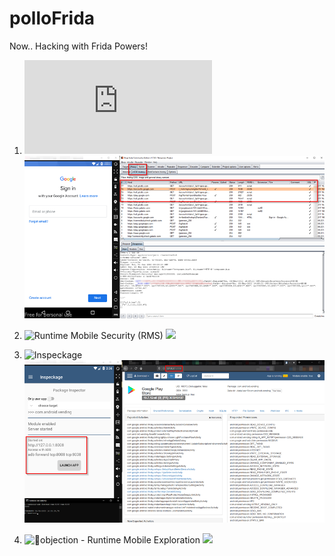 # polloFrida
Now.. Hacking with Frida Powers!


1. ![PREPARACION DEL LABORATORIO](https://github.com/pollonegro/polloFrida/blob/master/LAB.md)
![](https://github.com/pollonegro/polloFrida/blob/master/img/burpLab.png)






2. ![Runtime Mobile Security (RMS)](https://github.com/m0bilesecurity/RMS-Runtime-Mobile-Security)
![](https://github.com/m0bilesecurity/RMS-Runtime-Mobile-Security/blob/master/DEMO/GIF/DEMO_1_Device.gif)






3. ![Inspeckage](https://github.com/pollonegro/polloFrida/blob/master/inspLab.png)
![](https://github.com/pollonegro/polloFrida/blob/master/img/inspLab.png)






4. ![📱objection - Runtime Mobile Exploration](https://github.com/sensepost/objection)
![](https://asciinema.org/a/8O6fjDHOdVKgPYeqITHXPp6HV.png)

